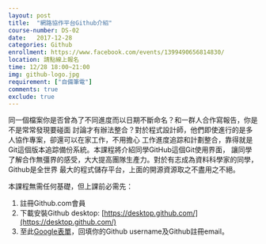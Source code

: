 ```yaml
---
layout: post  
title:  "網路協作平台Github介紹"  
course-number: DS-02  
date:   2017-12-28  
categories: Github  
enrollment: https://www.facebook.com/events/1399490656814830/  
location: 請點線上報名  
time: 12/28 18:00~21:00  
img: github-logo.jpg  
requirement: ["自備筆電"]  
comments: true  
exclude: true
---
```

同一個檔案你是否曾為了不同進度而以日期不斷命名？和一群人合作寫報告，你是不是常常發現要碰面
討論才有辦法整合？對於程式設計師，他們即使進行的是多人協作專案，卻還可以在家工作，不用擔心
工作進度追踪和計劃整合，靠得就是Git這個版本追踪備份系統。本課程將介紹同學GitHub這個Git使用界面，
讓同學了解合作無彊界的感受，大大提高團隊生產力。對於有志成為資料科學家的同學，Github是全世界
最大的程式儲存平台，上面的開源資源取之不盡用之不絕。

本課程無需任何基礎，但上課前必需先：  
1. 註冊Github.com會員  
2. 下載安裝Github desktop: [https://desktop.github.com/](https://desktop.github.com/)   
3. 至此[Google表單](https://goo.gl/forms/AzOmDKih7NTuNKUG3)，回填你的Github username及Github註冊email。  
